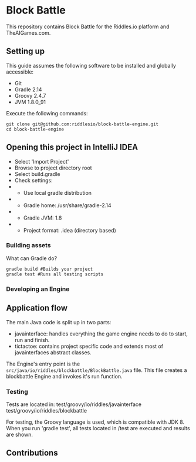 # Block Battle
This repository contains Block Battle for the Riddles.io platform and TheAIGames.com.

## Setting up

This guide assumes the following software to be installed and globally
accessible:

- Git
- Gradle 2.14
- Groovy 2.4.7
- JVM 1.8.0_91

Execute the following commands:

```
git clone git@github.com:riddlesio/block-battle-engine.git
cd block-battle-engine
```

## Opening this project in IntelliJ IDEA

- Select 'Import Project'
- Browse to project directory root
- Select build.gradle
- Check settings:
- * Use local gradle distribution
- * Gradle home: /usr/share/gradle-2.14
- * Gradle JVM: 1.8
- * Project format: .idea (directory based)


### Building assets

What can Gradle do?
```
gradle build #Builds your project
gradle test #Runs all testing scripts
```

### Developing an Engine

## Application flow

The main Java code is split up in two parts:
- javainterface: handles everything the game engine needs to do to start, run and finish.
- tictactoe: contains project specific code and extends most of javainterfaces abstract classes.

The Engine's entry point is the `src/java/io/riddles/blockbattle/BlockBattle.java` file. This file creates a blockbattle Engine and invokes it's run function.

### Testing

Tests are located in:
test/groovy/io/riddles/javainterface
test/groovy/io/riddles/blockbattle

For testing, the Groovy language is used, which is compatible with JDK 8. When you run 'gradle test', all tests located in /test are executed and results are shown.

## Contributions
